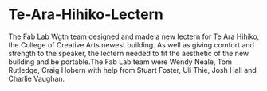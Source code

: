 # Te-Ara-Hihiko-Lectern
The Fab Lab Wgtn team designed and made a new lectern for Te Ara Hihiko, the College of Creative Arts newest building. As well as giving comfort and strength to the speaker, the lectern needed to fit the aesthetic of the new building and be portable.The Fab Lab team were Wendy Neale, Tom Rutledge, Craig Hobern with help from Stuart Foster, Uli Thie, Josh Hall and Charlie Vaughan.
